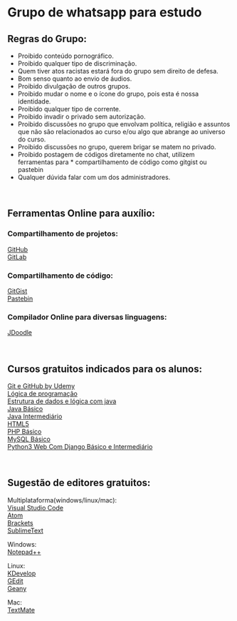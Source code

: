
# Grupo de whatsapp para estudo

## Regras do Grupo:

* Proibido conteúdo pornográfico. </br>
* Proibido qualquer tipo de discriminação. </br>
* Quem tiver atos racistas estará fora do grupo sem direito de defesa. </br>
* Bom senso quanto ao envio de áudios. </br>
* Proibido divulgação de outros grupos. </br>
* Proibido mudar o nome e o ícone do grupo, pois esta é nossa identidade. </br>
* Proibido qualquer tipo de corrente. </br>
* Proibido invadir o privado sem autorização. </br>
* Proibido discussões no grupo que envolvam política, religião e assuntos que não são relacionados ao curso e/ou algo que abrange ao universo do curso. </br>
* Proibido discussões no grupo, querem brigar se matem no privado. </br>
* Proibido postagem de códigos diretamente no chat, utilizem ferramentas para * compartilhamento de código como gitgist ou pastebin </br>
* Qualquer dúvida falar com um dos administradores. </br>


</br>

## Ferramentas Online para auxílio:

### Compartilhamento de projetos:
[GitHub](https://github.com/) </br>
[GitLab](https://gitlab.com/)

### Compartilhamento de código:
[GitGist](https://gist.github.com/) </br>
[Pastebin](https://pastebin.com/)

### Compilador Online para diversas linguagens:
[JDoodle](https://www.jdoodle.com/)

</br>

## Cursos gratuitos indicados para os alunos:
[Git e GitHub by Udemy](https://www.udemy.com/git-e-github-para-iniciantes/)</br>
[Lógica de programação](https://www.youtube.com/playlist?list=PLHz_AreHm4dmSj0MHol_aoNYCSGFqvfXV)</br>
[Estrutura de dados e lógica com java](https://www.youtube.com/playlist?list=PLGxZ4Rq3BOBrgumpzz-l8kFMw2DLERdxi)</br>
[Java Básico](https://www.youtube.com/playlist?list=PLGxZ4Rq3BOBq0KXHsp5J3PxyFaBIXVs3r)</br>
[Java Intermediário](https://www.youtube.com/playlist?list=PLGxZ4Rq3BOBoqYyFWOV_YbfBW80YGAGEI)</br>
[HTML5](https://www.youtube.com/playlist?list=PLHz_AreHm4dlAnJ_jJtV29RFxnPHDuk9o)</br>
[PHP Básico](https://www.youtube.com/playlist?list=PLHz_AreHm4dm4beCCCmW4xwpmLf6EHY9k)</br>
[MySQL Básico](https://www.youtube.com/playlist?list=PLHz_AreHm4dkBs-795Dsgvau_ekxg8g1r)</br>
[Python3 Web Com Django Básico e Intermediário](https://www.udemy.com/python-3-na-web-com-django-basico-intermediario/?deal_code=ARL1010&siteID=MhbOGzq4cI4-ZTh825cDFiSpLWEACC7W6w&LSNPUBID=MhbOGzq4cI4)</br>

</br>

## Sugestão de editores gratuitos:
Multiplataforma(windows/linux/mac):</br>
[Visual Studio Code](https://code.visualstudio.com/)</br>
[Atom](https://atom.io/)</br>
[Brackets](http://brackets.io/)</br>
[SublimeText](https://www.sublimetext.com/)</br>

Windows:</br>
[Notepad++](https://notepad-plus-plus.org/)</br>

Linux:</br>
[KDevelop](https://www.kdevelop.org/)</br>
[GEdit](https://wiki.gnome.org/Apps/Gedit)</br>
[Geany](https://www.geany.org/)</br>

Mac:</br>
[TextMate](https://macromates.com/)